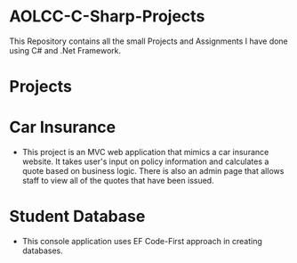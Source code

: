 # AOLCC-C-Sharp-Projects

This Repository contains all the small Projects and Assignments I have done using C# and .Net Framework.

# Projects
# Car Insurance
* This project is an MVC web application that mimics a car insurance website. It takes user's input on policy information and calculates a quote based on business logic. There is also an admin page that allows staff to view all of the quotes that have been issued.

# Student Database
* This console application uses EF Code-First approach in creating databases.

